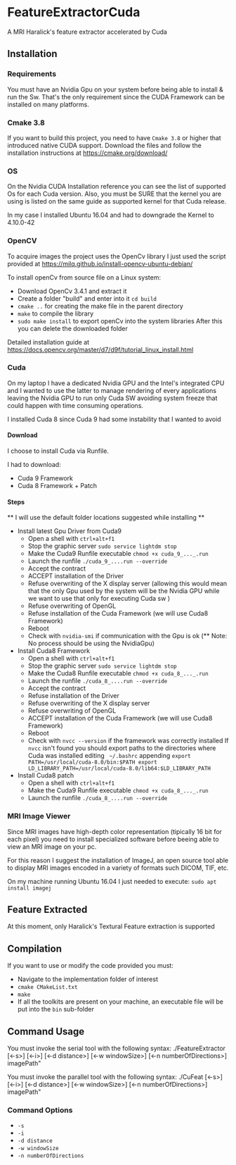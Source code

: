 # FeatureExtractorCuda
A MRI Haralick's feature extractor accelerated by Cuda

## Installation

### Requirements

You must have an Nvidia Gpu on your system before being able to install & run the Sw. That's the only requirement since the CUDA Framework can be installed on many platforms.

### Cmake 3.8

If you want to build this project, you need to have `Cmake 3.8` or higher that introduced native CUDA support.
Download the files and follow the installation instructions at https://cmake.org/download/


### OS

On the Nvidia CUDA Installation reference you can see the list of supported Os for each Cuda version.
Also, you must be SURE that the kernel you are using is listed on the same guide as supported kernel for that Cuda release.

In my case I installed Ubuntu 16.04 and had to downgrade the Kernel to 4.10.0-42

### OpenCV

To acquire images the project uses the OpenCv library
I just used the script provided at https://milq.github.io/install-opencv-ubuntu-debian/

To install openCv from source file on a Linux system:
* Download OpenCv 3.4.1 and extract it
* Create a folder "build" and enter into it `cd build`
* `cmake ..` for creating the make file in the parent directory
* `make` to compile the library
* `sudo make install` to export openCv into the system libraries
	After this you can delete the downloaded folder 

Detailed installation guide at https://docs.opencv.org/master/d7/d9f/tutorial_linux_install.html

### Cuda

On my laptop I have a dedicated Nvidia GPU and the Intel's integrated CPU and I wanted to use the latter to manage rendering of every applications leaving the Nvidia GPU to run only Cuda SW avoiding system freeze that could happen with time consuming operations.

I installed Cuda 8 since Cuda 9 had some instability that I wanted to avoid

#### Download

I choose to install Cuda via Runfile.

I had to download:
* Cuda 9 Framework 
* Cuda 8 Framework + Patch

#### Steps

** I will use the default folder locations suggested while installing ** 

* Install latest Gpu Driver from Cuda9
	* Open a shell with `ctrl+alt+f1`
	* Stop the graphic server `sudo service lightdm stop`
	* Make the Cuda9 Runfile executable `chmod +x cuda_9_..._.run`
	* Launch the runfile `./cuda_9_....run --override`
	* Accept the contract
	* ACCEPT installation of the Driver
	* Refuse overwriting of the X display server (allowing this would mean that the only Gpu used by the system will be the Nvidia GPU while we want to use that only for executing Cuda sw )
	* Refuse overwriting of OpenGL
	* Refuse installation of the Cuda Framework (we will use Cuda8 Framework)
	* Reboot
	* Check with `nvidia-smi` if communication with the Gpu is ok (** Note: No process should be using the NvidiaGpu)
* Install Cuda8 Framework
	* Open a shell with `ctrl+alt+f1`
	* Stop the graphic server `sudo service lightdm stop`
	* Make the Cuda8 Runfile executable `chmod +x cuda_8_..._.run`
	* Launch the runfile `./cuda_8_....run --override`
	* Accept the contract
	* Refuse installation of the Driver
	* Refuse overwriting of the X display server 
	* Refuse overwriting of OpenGL
	* ACCEPT installation of the Cuda Framework (we will use Cuda8 Framework)
	* Reboot
	* Check with `nvcc --version` if the framework was correctly installed
		If `nvcc` isn't found you should export paths to the directories where Cuda was installed editing ` ~/.bashrc` appending
		`export PATH=/usr/local/cuda-8.0/bin:$PATH
		export LD_LIBRARY_PATH=/usr/local/cuda-8.0/lib64:$LD_LIBRARY_PATH`
* Install Cuda8 patch
	* Open a shell with `ctrl+alt+f1`
	* Make the Cuda9 Runfile executable `chmod +x cuda_8_..._.run`
	* Launch the runfile `./cuda_8_....run --override`



### MRI Image Viewer
Since MRI images have high-depth color representation (tipically 16 bit for each pixel) you need to install specialized software before beeing able to view an MRI image on your pc.

For this reason I suggest the installation of ImageJ, an open source tool able to display MRI images encoded in a variety of formats such DICOM, TIF, etc.

On my machine running Ubuntu 16.04 I just needed to execute:
`sudo apt install imagej`

## Feature Extracted

At this moment, only Haralick's Textural Feature extraction is supported

## Compilation

If you want to use or modify the code provided you must: 
* Navigate to the implementation folder of interest
* `cmake CMakeList.txt`
* `make`
* If all the toolkits are present on your machine, an executable file will be put into the `bin` sub-folder

## Command Usage

You must invoke the serial tool with the following syntax:  ./FeatureExtractor [<-s>] [<-i>] [<-d distance>] [<-w windowSize>] [<-n numberOfDirections>] imagePath"

You must invoke the parallel tool with the following syntax:  ./CuFeat [<-s>] [<-i>] [<-d distance>] [<-w windowSize>] [<-n numberOfDirections>] imagePath"


### Command Options

* `-s`
* `-i`
* `-d distance`
* `-w windowSize`
* `-n numberOfDirections`